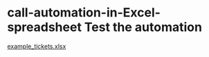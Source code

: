 # call-automation-in-Excel-spreadsheet Test the automation

[example_tickets.xlsx](https://github.com/user-attachments/files/22058302/example_tickets.xlsx)
 
